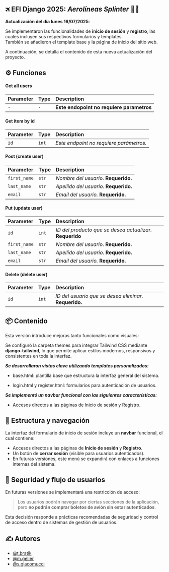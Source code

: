 ## 🛪 EFI Django 2025: *Aerolíneas Splinter* 🧑‍✈️

**Actualización del día lunes 16/07/2025**:

Se implementaron las funcionalidades de **inicio de sesión** y **registro**, las cuales incluyen sus respectivos formularios y templates.  
También se añadieron el template base y la página de inicio del sitio web.

A continuación, se detalla el contenido de esta nueva actualización del proyecto.

## ⚙️ Funciones

#### Get all users

| Parameter | Type     | Description                |
| :-------- | :------- | :------------------------- |
| `-` | `-` |          **Este endopoint no requiere parametros** |

#### Get item by id

| Parameter | Type     | Description                       |
| :-------- | :------- | :-------------------------------- |
| `id`      | `int`    | *Este endpoint no requiere parámetros.* |

#### Post (create user)

| Parameter | Type     | Description                       |
| :-------- | :------- | :-------------------------------- |
|`first_name`|    `str`| *Nombre del usuario*. **Requerido.**|
|`last_name`| `str`| *Apellido del usuario.* **Requerido.**|
|`email`| `str`| *Email del usuario.* **Requerido.**|


#### Put (update user)

| Parameter | Type     | Description                       |
| :-------- | :------- | :-------------------------------- |
| `id`      | `int`    | *ID del producto que se desea actualizar.*  **Requerido**|
|`first_name`|    `str`| *Nombre del usuario*. **Requerido.**|
|`last_name`| `str`| *Apellido del usuario.* **Requerido.**|
|`email`| `str`| *Email del usuario.* **Requerido.**|

#### Delete (delete user)

| Parameter | Type     | Description                       |
| :-------- | :------- | :-------------------------------- |
| `id`      | `int`    | *ID del usuario que se desea eliminar.*  **Requerido.** |

## 📦 Contenido

Esta versión introduce mejoras tanto funcionales como visuales:

Se configuró la carpeta themes para integrar Tailwind CSS mediante **django-tailwind**, lo que permite aplicar estilos modernos, responsivos y consistentes en toda la interfaz.

***Se desarrollaron vistas clave utilizando templates personalizados:***

* base.html: plantilla base que estructura la interfaz general del sistema.

* login.html y register.html: formularios para autenticación de usuarios.

***Se implementó un navbar funcional con las siguientes características:***

* Accesos directos a las páginas de Inicio de sesión y Registro.

## 🧩 Estructura y navegación

La interfaz del formulario de inicio de sesión incluye un **navbar** funcional, el cual contiene:

- Accesos directos a las páginas de **Inicio de sesión** y **Registro**.
- Un botón de **cerrar sesión** (visible para usuarios autenticados).
- En futuras versiones, este menú se expandirá con enlaces a funciones internas del sistema.

## 🔐 Seguridad y flujo de usuarios

En futuras versiones se implementará una restricción de acceso:  
> Los usuarios podrán navegar por ciertas secciones de la aplicación, pero **no podrán comprar boletos de avión sin estar autenticados**.

Esta decisión responde a prácticas recomendadas de seguridad y control de acceso dentro de sistemas de gestión de usuarios.

## ✍️ Autores 

- [@t.bratik](https://github.com/tom1mvp)
- [@m.geller](https://github.com/MarcosAyrton)
- [@s.giacomucci](https://github.com/Stefano818-bot)

